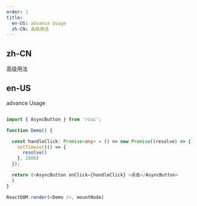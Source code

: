 ```yaml
---
order: 1
title:
  en-US: advance Usage
  zh-CN: 高级用法
---
```


## zh-CN

高级用法

## en-US

advance Usage

````ts

import { AsyncButton } from 'rcui';

function Demo() {

  const handleClick: Promise<any> = () => new Promise((resolve) => {
    setTimeout(() => {
      resolve()
    }, 2000)
  });

  return (<AsyncButton onClick={handleClick} >点击</AsyncButton>
  )
}

ReactDOM.render(<Demo />, mountNode)

````